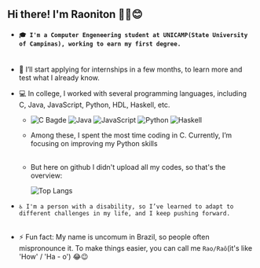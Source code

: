 
## Hi there! I'm Raoniton ✌🏾😊
- #### ```🎓 I'm a Computer Engeneering student at UNICAMP(State University of Campinas), working to earn my first degree.```<br><br>

- 📧 I’ll start applying for internships in a few months, to learn more and test what I already know.

- 💻 In college, I worked with several programming languages, including 
C, Java, JavaScript, Python, HDL, Haskell, etc. 
  - ![C Bagde](https://img.shields.io/badge/C-A8B9CC?style=for-the-badge&logo=c&logoColor=white) ![Java](https://img.shields.io/badge/java-%23ED8B00.svg?style=for-the-badge&logo=openjdk&logoColor=white) ![JavaScript](https://img.shields.io/badge/JavaScript-F7DF1E?style=for-the-badge&logo=javascript&logoColor=000) ![Python](https://img.shields.io/badge/python-3670A0?style=for-the-badge&logo=python&logoColor=white) ![Haskell](https://img.shields.io/badge/Haskell-5e5086?style=for-the-badge&logo=haskell&logoColor=white)
  - Among these, I spent the most time coding in C. Currently, I’m focusing on improving my Python skills <br><br>
  - But here on github I didn't upload all my codes, so that's the overview:
    
    ![Top Langs](https://github-readme-stats.vercel.app/api/top-langs/?username=raoniton&hide=portugol,prolog&layout=compact&theme=dark)

    <!-- <img alt="github stats" src="https://github-readme-stats.vercel.app/api/top-langs/?username=raoniton&layout=compact&theme=dark" /> -->
    <!-- card layout: https://github.com/anuraghazra/github-readme-stats?tab=readme-ov-file -->

- ```♿️ I'm a person with a disability, so I’ve learned to adapt to different challenges in my life, and I keep pushing forward.```
<br><br>

- ⚡ Fun fact: My name is uncomum in Brazil, so people often mispronounce it. To make things easier, you can call me ```Rao/Raô```(it's like 'How' / 'Ha - o') 😂😉





<!--
**raoniton/raoniton** is a ✨ _special_ ✨ repository because its `README.md` (this file) appears on your GitHub profile.

Here are some ideas to get you started:

- 🔭 I’m currently working on ...
- 🌱 I’m currently learning ...
- 👯 I’m looking to collaborate on ...
- 🤔 I’m looking for help with ...
- 💬 Ask me about ...
- 📫 How to reach me: ...
- 😄 Pronouns: ...
- ⚡ Fun fact: ...
-->
